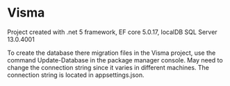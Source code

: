 # Visma

Project created with .net 5 framework, EF core 5.0.17, localDB SQL Server 13.0.4001

To create the database there migration files in the Visma project, use the command Update-Database in the package manager console.
May need to change the connection string since it varies in different machines. The connection string is located in appsettings.json.
